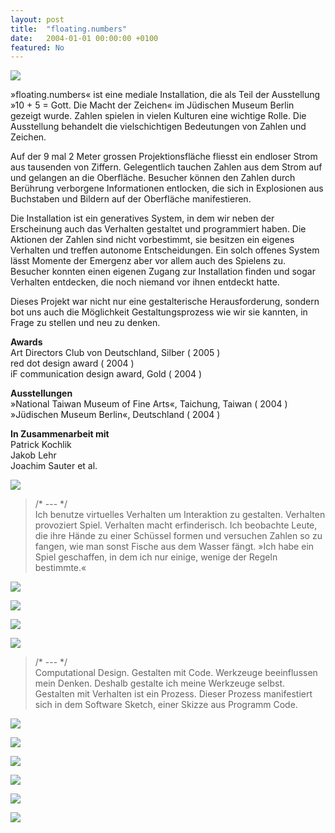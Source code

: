 ```yaml
---
layout: post
title:  "floating.numbers"
date:   2004-01-01 00:00:00 +0100
featured: No
---
```


![](/assets/2004-01-01-floating_numbers/floating-numbers-01.jpg)

»floating.numbers« ist eine mediale Installation, die als Teil der Ausstellung »10 + 5 = Gott. Die Macht der Zeichen« im Jüdischen Museum Berlin gezeigt wurde. Zahlen spielen in vielen Kulturen eine wichtige Rolle. Die Ausstellung behandelt die vielschichtigen Bedeutungen von Zahlen und Zeichen.

Auf der 9 mal 2 Meter grossen Projektionsfläche fliesst ein endloser Strom aus tausenden von Ziffern. Gelegentlich tauchen Zahlen aus dem Strom auf und gelangen an die Oberfläche. Besucher können den Zahlen durch Berührung verborgene Informationen entlocken, die sich in Explosionen aus Buchstaben und Bildern auf der Oberfläche manifestieren.

Die Installation ist ein generatives System, in dem wir neben der Erscheinung auch das Verhalten gestaltet und programmiert haben. Die Aktionen der Zahlen sind nicht vorbestimmt, sie besitzen ein eigenes Verhalten und treffen autonome Entscheidungen. Ein solch offenes System lässt Momente der Emergenz aber vor allem auch des Spielens zu. Besucher konnten einen eigenen Zugang zur Installation finden und sogar Verhalten entdecken, die noch niemand vor ihnen entdeckt hatte.

Dieses Projekt war nicht nur eine gestalterische Herausforderung, sondern bot uns auch die Möglichkeit Gestaltungsprozess wie wir sie kannten, in Frage zu stellen und neu zu denken.

**Awards**   
Art Directors Club von Deutschland, Silber ( 2005 )   
red dot design award ( 2004 )   
iF communication design award, Gold ( 2004 )   

**‌Ausstellungen**   
»National Taiwan Museum of Fine Arts«, Taichung, Taiwan ( 2004 )   
»Jüdischen Museum Berlin«, Deutschland ( 2004 )   

**‌In Zusammenarbeit mit**   
Patrick Kochlik    
Jakob Lehr   
Joachim Sauter et al.   

![](/assets/2004-01-01-floating_numbers/floating-numbers-02.jpg)

> /* \-\-\- */   
> Ich benutze virtuelles Verhalten um Interaktion zu gestalten. Verhalten provoziert Spiel. Verhalten macht erfinderisch. Ich beobachte Leute, die ihre Hände zu einer Schüssel formen und versuchen Zahlen so zu fangen, wie man sonst Fische aus dem Wasser fängt. »Ich habe ein Spiel geschaffen, in dem ich nur einige, wenige der Regeln bestimmte.«

![](/assets/2004-01-01-floating_numbers/floating-numbers-03.jpg)

![](/assets/2004-01-01-floating_numbers/floating-numbers-04.jpg)

![](/assets/2004-01-01-floating_numbers/floating-numbers-05.jpg)

![](/assets/2004-01-01-floating_numbers/floating-numbers-06.jpg)

> /* \-\-\- */   
> Computational Design. Gestalten mit Code. Werkzeuge beeinflussen mein Denken. Deshalb gestalte ich meine Werkzeuge selbst. Gestalten mit Verhalten ist ein Prozess. Dieser Prozess manifestiert sich in dem Software Sketch, einer Skizze aus Programm Code.

![](/assets/2004-01-01-floating_numbers/floating-numbers-07.jpg)

![](/assets/2004-01-01-floating_numbers/floating-numbers-08.jpg)

![](/assets/2004-01-01-floating_numbers/floating-numbers-09.jpg)

![](/assets/2004-01-01-floating_numbers/floating-numbers-10.jpg)

![](/assets/2004-01-01-floating_numbers/floating-numbers-11.jpg)

![](/assets/2004-01-01-floating_numbers/floating-numbers-12.jpg)
